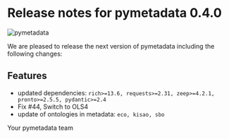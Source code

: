 # Release notes for pymetadata 0.4.0
![pymetadata](https://github.com/matthiaskoenig/pymetadata/raw/develop/docs/images/favicon/pymetadata-100x100-300dpi.png)

We are pleased to release the next version of pymetadata including the 
following changes:

## Features
- updated dependencies: `rich>=13.6, requests>=2.31, zeep>=4.2.1, pronto>=2.5.5, pydantic>=2.4`
- Fix #44, Switch to OLS4
- update of ontologies in metadata: `eco, kisao, sbo`

Your pymetadata team
